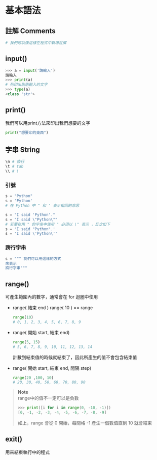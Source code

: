 # 基本語法
## 註解 Comments
```python
# 我們可以像這樣在程式中新增註解
```
## input()
```python
>>> a = input('請輸入')
請輸入
>>> print(a)
# 列印出剛剛輸入的文字
>>> type(a)
<class 'str'>
```
## print()
我們可以用print方法來印出我們想要的文字
```python
print("想要印的東西")
```
## 字串 String
```python
\n # 換行
\t # tab
\\ # \
```
### 引號
```python
s = "Python"
s = 'Python'
# 在 Python 中 " 和 ' 表示相同的意思

s = "I said 'Python'."
s = "I said \"Python\""
# 若要在用 " 的字串中使用 " 必須以 \" 表示 ，反之如下
s = 'I said "Python".'
s = 'I said \'Python\''
```
### 跨行字串
```python
s = """ 我們可以用這樣的方式
來表示
跨行字串"""
```

## range()
可產生範圍內的數字，通常會在 for 迴圈中使用
* range( 結束 end )
    range( 10 ) == range
    ```python
    range(10)
    # 0, 1, 2, 3, 4, 5, 6, 7, 8, 9
    ```
* range( 開始 start, 結束 end)
    ```python
    range(5, 15)
    # 5, 6, 7, 8, 9, 10, 11, 12, 13, 14
    ```
    計數到結束值的時候就結束了，因此所產生的值不會包含結束值

* range( 開始 start, 結束 end, 間隔 step)
    ```python
    range(20 ,100, 10)
    # 20, 30, 40, 50, 60, 70, 80, 90
    ```
> **Note**  
> range中的值不一定可以是負數
> ```python
> >>> print([i for i in range(0, -10, -1)])
> [0, -1, -2, -3, -4, -5, -6, -7, -8, -9]
> ```
> 如上，range 會從 0 開始，每間格 -1 產生一個數值直到 10 就會結束

## exit()
用來結束執行中的程式
